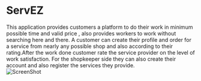 # ServEZ

This application provides customers a platform to do their work in minimum possible time and valid price , also provides workers to work without searching here and there. A customer can create their profile and order for a service from nearly any possible shop and also according to their rating.After the work done customer rate the service provider on the level of work satisfaction. For the shopkeeper side they can also create their account and also register the services they provide.  
![ScreenShot](https://raw.github.com/codebiet/servEZ/Screenshots/edit.jpeg)
